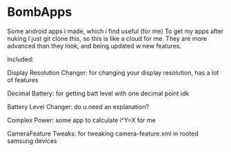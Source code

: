 # BombApps
Some android apps i made, which i find useful (for me)
To get my apps after nuking I just git clone this, so this is like a cloud for me.
They are more advanced than they look, and being updated w new features.

Included:

Display Resolution Changer: for changing your display resolution, has a lot of features

Decimal Battery: for getting batt level with one decimal point idk

Battery Level Changer: do u need an explanation?

Complex Power: some app to calculate i^Y=X for me

CameraFeature Tweaks: for tweaking camera-feature.xml in rooted samsung devices
